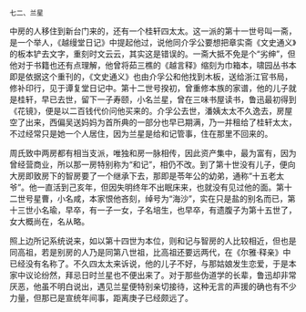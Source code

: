     七二、兰星 

   中房的人移住到新台门来的，还有一个桂轩四太太。这一派的第十一世号叫一斋，是一个举人，《越缦堂日记》中提起他过，说他同介孚公要想把章实斋《文史通义》的板本铲去文字，重刻时文云云，其实这是错误的。一斋大抵不免是个“劣绅”，但他对于书籍也还有点理解，他曾将茹三樵的《越言释》缩刻为巾箱本，啸园丛书本即是依据这个重刊的，《文史通义》也由介孚公和他找到木板，送给浙江官书局，修补印行，见于谭复堂日记中。第十二世号揆初，曾重修本族的家谱，他的儿子就是桂轩，早已去世，留下一子寿颐，小名兰星，曾在三味书屋读书，鲁迅最初得到《花镜》，便是以二百钱代价问他买来的。介孚公去世，潘姨太太不久逸去，房屋空了出来，西偏吴送妈妈为首所典的一部分也早已期满，乃一并租给了桂轩太太，不过经常只是她一个人居住，因为兰星是给和记管事，住在那里不回来的。

   周氏致中两房都有相当支派，唯独和房一脉相传，因此资产集中，最为富有，因为曾经营商业，所以那一房特别称为“和记”，相仍不改。到了第十世没有儿子，便向大房即致房下的智房要了一个继承下去，那即是苓年公的幼弟，通称“十五老太爷”。他一直活到己亥年，但因失明终年不出眠床来，也就没有见过他的面。第十二世号星曹，小名咸，本家恨他吝刻，绰号为“海沙”，实在只是盐的别名而已，第十三世小名瑜，早卒，有一子一女，子名培生，也早卒，有遗腹子为第十五世了，女大概尚在，名从略。

   照上边所记系统说来，如以第十四世为本位，则和记与智房的人比较相近，但也是同高祖，若是别房的人乃是同第八世祖，比高祖还要远两代，在《尔雅·释亲》中已经没有名称了。不久四太太来诉说，他的儿子不好，与那姑娘发生恋爱，于是本家中议论纷然，拜忌日时兰星也不便出来了。对于那些伪道学的长辈，鲁迅却非常厌恶，他虽不明白说出，遇见兰星便特别亲切接待，这种无言的声援的确也有不少力量，但那已是宣统年间事，距离庚子已经颇远了。

